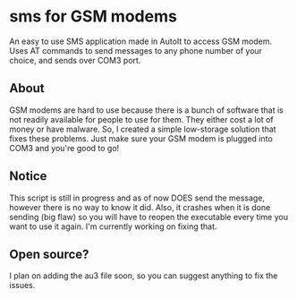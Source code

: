 # sms for GSM modems
An easy to use SMS application made in AutoIt to access GSM modem. Uses AT commands to send messages to any phone number of your choice, and sends over COM3 port.

## About
GSM modems are hard to use because there is a bunch of software that is not readily available for people to use for them. They either cost a lot of money or have malware. So, I created a simple low-storage solution that fixes these problems. Just make sure your GSM modem is plugged into COM3 and you're good to go!

## Notice
This script is still in progress and as of now DOES send the message, however there is no way to know it did. Also, it crashes when it is done sending (big flaw) so you will have to reopen the executable every time you want to use it again. I'm currently working on fixing that.

## Open source?
I plan on adding the au3 file soon, so you can suggest anything to fix the issues.
